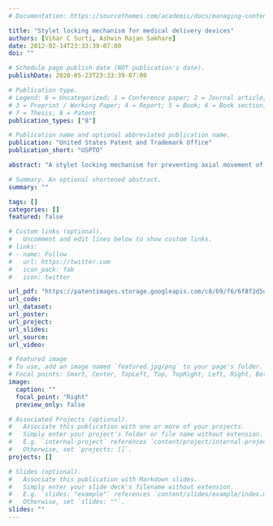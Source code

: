 ```yaml
---
# Documentation: https://sourcethemes.com/academic/docs/managing-content/

title: "Stylet locking mechanism for medical delivery devices"
authors: [Vihar C Surti, Ashwin Rajan Sakhare]
date: 2012-02-14T23:33:39-07:00
doi: ""

# Schedule page publish date (NOT publication's date).
publishDate: 2020-05-23T23:33:39-07:00

# Publication type.
# Legend: 0 = Uncategorized; 1 = Conference paper; 2 = Journal article;
# 3 = Preprint / Working Paper; 4 = Report; 5 = Book; 6 = Book section;
# 7 = Thesis; 8 = Patent
publication_types: ["8"]

# Publication name and optional abbreviated publication name.
publication: "United States Patent and Trademark Office"
publication_short: "USPTO"

abstract: "A stylet locking mechanism for preventing axial movement of a stylet relative to a needle of a medical delivery device is disclosed. The locking mechanism comprises first and second ends that may be removably attached to the device, and a hinge for allowing the locking mechanism to be disengaged from a locking position without being completely disconnected from the delivery device."

# Summary. An optional shortened abstract.
summary: ""

tags: []
categories: []
featured: false

# Custom links (optional).
#   Uncomment and edit lines below to show custom links.
# links:
# - name: Follow
#   url: https://twitter.com
#   icon_pack: fab
#   icon: twitter

url_pdf: "https://patentimages.storage.googleapis.com/c8/b9/f6/6f8f2d5da24bf7/US8114112.pdf"
url_code:
url_dataset:
url_poster:
url_project:
url_slides:
url_source:
url_video:

# Featured image
# To use, add an image named `featured.jpg/png` to your page's folder.
# Focal points: Smart, Center, TopLeft, Top, TopRight, Left, Right, BottomLeft, Bottom, BottomRight.
image:
  caption: ""
  focal_point: "Right"
  preview_only: false

# Associated Projects (optional).
#   Associate this publication with one or more of your projects.
#   Simply enter your project's folder or file name without extension.
#   E.g. `internal-project` references `content/project/internal-project/index.md`.
#   Otherwise, set `projects: []`.
projects: []

# Slides (optional).
#   Associate this publication with Markdown slides.
#   Simply enter your slide deck's filename without extension.
#   E.g. `slides: "example"` references `content/slides/example/index.md`.
#   Otherwise, set `slides: ""`.
slides: ""
---
```


